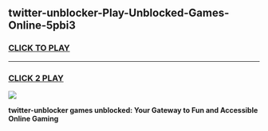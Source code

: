 
## twitter-unblocker-Play-Unblocked-Games-Online-5pbi3
<h3>
<a href="https://premium76.site?title=twitter-unblocker&ref=25A">CLICK TO PLAY</a></h3>
<hr>

<h3>
<a href="https://premium76.site?title=twitter-unblocker&ref=25A">CLICK 2 PLAY</a>
  
</h3>

<a href="https://premium76.site?title=twitter-unblocker&ref=25A"><img src="https://clearcache.store/games.png"></a>


**twitter-unblocker games unblocked: Your Gateway to Fun and Accessible Online Gaming**
